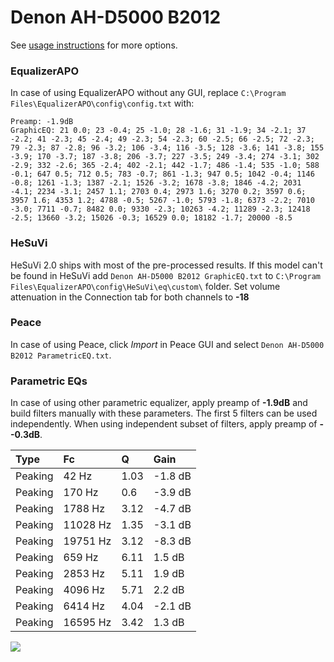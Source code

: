 # Denon AH-D5000 B2012
See [usage instructions](https://github.com/jaakkopasanen/AutoEq#usage) for more options.

### EqualizerAPO
In case of using EqualizerAPO without any GUI, replace `C:\Program Files\EqualizerAPO\config\config.txt`
with:
```
Preamp: -1.9dB
GraphicEQ: 21 0.0; 23 -0.4; 25 -1.0; 28 -1.6; 31 -1.9; 34 -2.1; 37 -2.2; 41 -2.3; 45 -2.4; 49 -2.3; 54 -2.3; 60 -2.5; 66 -2.5; 72 -2.3; 79 -2.3; 87 -2.8; 96 -3.2; 106 -3.4; 116 -3.5; 128 -3.6; 141 -3.8; 155 -3.9; 170 -3.7; 187 -3.8; 206 -3.7; 227 -3.5; 249 -3.4; 274 -3.1; 302 -2.9; 332 -2.6; 365 -2.4; 402 -2.1; 442 -1.7; 486 -1.4; 535 -1.0; 588 -0.1; 647 0.5; 712 0.5; 783 -0.7; 861 -1.3; 947 0.5; 1042 -0.4; 1146 -0.8; 1261 -1.3; 1387 -2.1; 1526 -3.2; 1678 -3.8; 1846 -4.2; 2031 -4.1; 2234 -3.1; 2457 1.1; 2703 0.4; 2973 1.6; 3270 0.2; 3597 0.6; 3957 1.6; 4353 1.2; 4788 -0.5; 5267 -1.0; 5793 -1.8; 6373 -2.2; 7010 -3.0; 7711 -0.7; 8482 0.0; 9330 -2.3; 10263 -4.2; 11289 -2.3; 12418 -2.5; 13660 -3.2; 15026 -0.3; 16529 0.0; 18182 -1.7; 20000 -8.5
```

### HeSuVi
HeSuVi 2.0 ships with most of the pre-processed results. If this model can't be found in HeSuVi add
`Denon AH-D5000 B2012 GraphicEQ.txt` to `C:\Program Files\EqualizerAPO\config\HeSuVi\eq\custom\` folder.
Set volume attenuation in the Connection tab for both channels to **-18**

### Peace
In case of using Peace, click *Import* in Peace GUI and select `Denon AH-D5000 B2012 ParametricEQ.txt`.

### Parametric EQs
In case of using other parametric equalizer, apply preamp of **-1.9dB** and build filters manually
with these parameters. The first 5 filters can be used independently.
When using independent subset of filters, apply preamp of **--0.3dB**.

| Type    | Fc       |    Q | Gain    |
|:--------|:---------|:-----|:--------|
| Peaking | 42 Hz    | 1.03 | -1.8 dB |
| Peaking | 170 Hz   | 0.6  | -3.9 dB |
| Peaking | 1788 Hz  | 3.12 | -4.7 dB |
| Peaking | 11028 Hz | 1.35 | -3.1 dB |
| Peaking | 19751 Hz | 3.12 | -8.3 dB |
| Peaking | 659 Hz   | 6.11 | 1.5 dB  |
| Peaking | 2853 Hz  | 5.11 | 1.9 dB  |
| Peaking | 4096 Hz  | 5.71 | 2.2 dB  |
| Peaking | 6414 Hz  | 4.04 | -2.1 dB |
| Peaking | 16595 Hz | 3.42 | 1.3 dB  |

![](https://raw.githubusercontent.com/jaakkopasanen/AutoEq/master/results/innerfidelity/sbaf-serious/Denon%20AH-D5000%20B2012/Denon%20AH-D5000%20B2012.png)